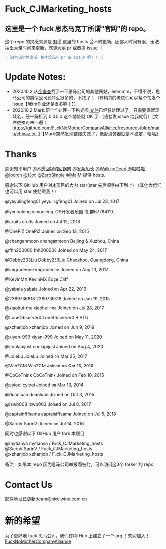 # Fuck_CJMarketing_hosts
## 这里是一个 fuck 思杰马克丁所谓“官网”的 repo。
这个 repo 的灵感来源是 [知乎](https://www.zhihu.com/question/46746200)
这里的 hosts 会不时更新，因鄙人时间有限，无法抽出大量时间来更新，欢迎大家 pr 或者提 issue ！
 ```diff
-（这句话俨然废话，根本没有人 pr 或 issue 啊！！！）
```

# Update Notes:
- 2020.10.2 从[企查查](https://www.qcc.com/product/b200f000-df73-4ada-a756-f752902ad4f0.html)找了一下思马公司的其他网站，emmmm，不得不说，思马公司的类似公司还特么挺多的，不找了！（有精力的老铁们可以帮个忙发个 issue【我tm作业还是很多啊！】）
- 2020.10.2 Mark:帮个忙处理一下格式呗,[文件](https://github.com/FuckNoMotherCompanyAlliance/resources/blob/main/chinaz.txt)已经预处理过了，只需要保留泛域名，统一解析到 0.0.0.0 这个地址就 OK 了.（直接发 issue 给我就行）【文件链接再来一遍：https://github.com/FuckNoMotherCompanyAlliance/resources/blob/main/chinaz.txt 】【Mark:突然发现链接失效了，低配服务器就是不稳定，哈哈】
# Thanks
感谢知乎用户 [@不愿回锅的回锅肉](https://www.zhihu.com/people/bu-yuan-hui-guo-de-hui-guo-rou) [@发条船长](https://www.zhihu.com/people/x1a0n1an) [@WalkingDead](https://www.zhihu.com/people/chen-zhen-rong-8-26) [@啦啦啦](https://www.zhihu.com/people/gavinpenn) [@locrch](https://www.zhihu.com/people/locrch) [@杉木](https://www.zhihu.com/people/binsee) [@ZeroSimple](https://www.zhihu.com/people/zerosimple) [@MaiM](https://www.zhihu.com/people/cai-cai-15-47) 提供 hosts.

感谢以下 GitHub 用户对本项目的大力 star(star 先后顺序由下到上)
（其他大佬们也可以用 star 使劲砸我！）


@yeyulingfeng01 
yeyulingfeng01
 Joined on Jul 23, 2017

@yimouleng 
yimouleng
 IOS开发者乐园-扣群67784110

@cruits 
cruits
 Joined on Jul 12, 2018

@OnePiZ 
OnePiZ
 Joined on Sep 13, 2015

@changanmoon 
changanmoon
 Beijing & Xuzhou, China

@fhh200000 
fhh200000
 Joined on May 24, 2017

@Dobby233Liu 
Dobby233Liu
 Chaozhou, Guangdong, China

@imgradeone 
imgradeone
 Joined on Aug 13, 2017

@KevinMX 
KevinMX
 Edge Cliff

@yabaia 
yabaia
 Joined on Apr 22, 2019

@2389736818 
2389736818
 Joined on Jan 19, 2015

@xiaohui-me 
xiaohui-me
 Joined on Jul 28, 2017

@LoneObserver0 
LoneObserver0
 BISTU

@xzhanjob 
xzhanjob
 Joined on Jun 9, 2019

@xiyan-999 
xiyan-999
 Joined on May 11, 2020

@coolapijust 
coolapijust
 Joined on Aug 4, 2020

@JoieLu 
JoieLu
 Joined on Mar 25, 2017

@Win7GM 
Win7GM
 Joined on Oct 16, 2016

@CoCoThink 
CoCoThink
 Joined on Feb 10, 2015

@cyiooi 
cyiooi
 Joined on Mar 13, 2014

@duanluan 
duanluan
 Joined on Oct 3, 2015

@izwb003 
izwb003
 Joined on Jul 8, 2017

@captainfffsama 
captainfffsama
 Joined on Jul 5, 2018

@SarinV 
SarinV
 Joined on Jul 14, 2016


同时也感谢以下 GitHub 用户 fork 本项目

 @mytianya mytianya / Fuck_CJMarketing_hosts  
 @SarinV SarinV / Fuck_CJMarketing_hosts  
 @xzhanjob xzhanjob / Fuck_CJMarketing_hosts  

备注：如果本 repo 因为思马公司举报而被封，可以访问这3个 forker 的 repo.

# Contact Us
[邮件地址已更新:team@pixelwine.com.cn](mailto:team@pixelwine.com.cn)

# 新的希望
为了更好地 fuck 思马公司，我们在GitHub 上建立了一个 org ！欢迎加入！
[FuckNoMotherCompanyAlliance](https://github.com/FuckNoMotherCompanyAlliance)

